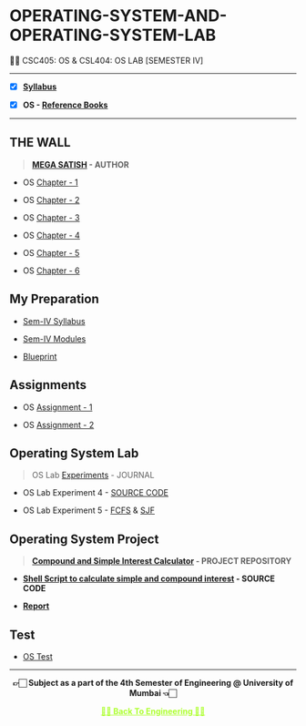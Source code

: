 # OPERATING-SYSTEM-AND-OPERATING-SYSTEM-LAB

 👍🏻 CSC405: OS & CSL404: OS LAB [SEMESTER IV]

---
 
 - [X] **[Syllabus](https://github.com/Amey-Thakur/OPERATING-SYSTEM-AND-OPERATING-SYSTEM-LAB/blob/main/SE-Comps_CBCGS_Syllabus.pdf)**
 
 - [X] **OS - [Reference Books](https://github.com/Amey-Thakur/OPERATING-SYSTEM-AND-OPERATING-SYSTEM-LAB/tree/main/Reference%20Books)**
 
---
 
## THE WALL
 
 >**[MEGA SATISH](https://github.com/msatmod) - AUTHOR**
 
 - OS [Chapter - 1](https://github.com/Amey-Thakur/OPERATING-SYSTEM-AND-OPERATING-SYSTEM-LAB/blob/main/THE%20WALL/OS_Chapter-1.pdf)
 
 - OS [Chapter - 2](https://github.com/Amey-Thakur/OPERATING-SYSTEM-AND-OPERATING-SYSTEM-LAB/blob/main/THE%20WALL/OS_Chapter-2.pdf)
 
 - OS [Chapter - 3](https://github.com/Amey-Thakur/OPERATING-SYSTEM-AND-OPERATING-SYSTEM-LAB/blob/main/THE%20WALL/OS_Chapter-3.pdf)
 
 - OS [Chapter - 4](https://github.com/Amey-Thakur/OPERATING-SYSTEM-AND-OPERATING-SYSTEM-LAB/blob/main/THE%20WALL/OS_Chapter-4.pdf)
 
 - OS [Chapter - 5](https://github.com/Amey-Thakur/OPERATING-SYSTEM-AND-OPERATING-SYSTEM-LAB/blob/main/THE%20WALL/OS_Chapter-5.pdf)
 
 - OS [Chapter - 6](https://github.com/Amey-Thakur/OPERATING-SYSTEM-AND-OPERATING-SYSTEM-LAB/blob/main/THE%20WALL/OS_Chapter-6.pdf)


## My Preparation
 
 - [Sem-IV Syllabus](https://github.com/Amey-Thakur/OPERATING-SYSTEM-AND-OPERATING-SYSTEM-LAB/blob/main/My%20Preparation/Syllabus.png)
 
 - [Sem-IV Modules](https://github.com/Amey-Thakur/OPERATING-SYSTEM-AND-OPERATING-SYSTEM-LAB/blob/main/My%20Preparation/Modules.png)
 
 - [Blueprint](https://github.com/Amey-Thakur/OPERATING-SYSTEM-AND-OPERATING-SYSTEM-LAB/blob/main/Blueprint%20(OS).png)


## Assignments
 
 - OS [Assignment - 1](https://github.com/Amey-Thakur/OPERATING-SYSTEM-AND-OPERATING-SYSTEM-LAB/blob/main/Assignments/OS_Assignment-2.pdf)
 
 - OS [Assignment - 2](https://github.com/Amey-Thakur/OPERATING-SYSTEM-AND-OPERATING-SYSTEM-LAB/blob/main/Assignments/OS_Assignment-3.pdf)
 
 
## Operating System Lab
 
 >OS Lab [Experiments](https://github.com/Amey-Thakur/OPERATING-SYSTEM-AND-OPERATING-SYSTEM-LAB/blob/main/OS%20Lab/PRACTICAL%20LAB.pdf) - JOURNAL
 
 - OS Lab Experiment 4 - [SOURCE CODE](https://github.com/Amey-Thakur/OPERATING-SYSTEM-AND-OPERATING-SYSTEM-LAB/blob/main/OS%20Lab/Experiment-4/Exp4.c)
 
 - OS Lab Experiment 5 - [FCFS](https://github.com/Amey-Thakur/OPERATING-SYSTEM-AND-OPERATING-SYSTEM-LAB/blob/main/OS%20Lab/Experiment-5/FCFS.py) & [SJF](https://github.com/Amey-Thakur/OPERATING-SYSTEM-AND-OPERATING-SYSTEM-LAB/blob/main/OS%20Lab/Experiment-5/SJF.py)
 

## Operating System Project
 
 >**[Compound and Simple Interest Calculator](https://github.com/Amey-Thakur/SIMPLE-AND-COMPOUND-INTEREST-CALCULATOR) - PROJECT REPOSITORY**
  
 - **[Shell Script to calculate simple and compound interest](https://github.com/Amey-Thakur/SIMPLE-AND-COMPOUND-INTEREST-CALCULATOR/blob/main/Simple_%26_Compound_Interest_Calculator.sh) - SOURCE CODE**
 
 - **[Report](https://github.com/Amey-Thakur/OPERATING-SYSTEM-LAB/blob/main/Compound%20and%20Simple%20Interest%20Calculator%20Report.pdf)**

## Test
 
 - [OS Test](https://github.com/Amey-Thakur/OPERATING-SYSTEM-AND-OPERATING-SYSTEM-LAB/blob/main/OS_Test_B-50.pdf)

---

<p align="center"> <b> 👉🏻 Subject as a part of the 4th Semester of Engineering @ University of Mumbai 👈🏻 <b> </p>
 
<p align="center"><a href='https://github.com/Amey-Thakur/ENGINEERING', style='color: greenyellow;'> ✌🏻 Back To Engineering ✌🏻</p>
